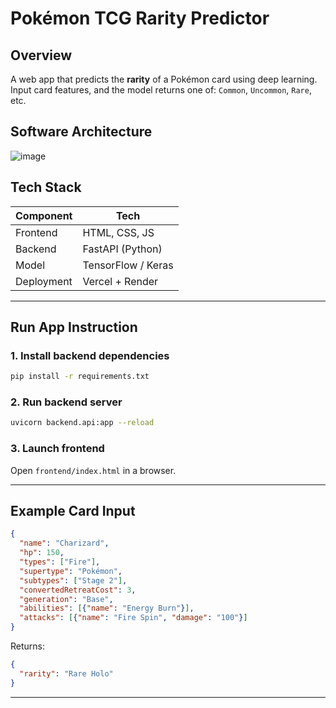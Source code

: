 # Pokémon TCG Rarity Predictor

## Overview
A web app that predicts the **rarity** of a Pokémon card using deep learning. Input card features, and the model returns one of: `Common`, `Uncommon`, `Rare`, etc.

## Software Architecture
![image](https://github.com/user-attachments/assets/3902b82e-61c3-4a2b-81f3-0d678b7e96ae)


## Tech Stack

| Component   | Tech               |
|-------------|--------------------|
| Frontend    | HTML, CSS, JS      |
| Backend     | FastAPI (Python)   |
| Model       | TensorFlow / Keras |
| Deployment  | Vercel + Render    |

---

## Run App Instruction

### 1. Install backend dependencies

```bash
pip install -r requirements.txt
```

### 2. Run backend server

```bash
uvicorn backend.api:app --reload
```

### 3. Launch frontend

Open `frontend/index.html` in a browser.

---

## Example Card Input

```json
{
  "name": "Charizard",
  "hp": 150,
  "types": ["Fire"],
  "supertype": "Pokémon",
  "subtypes": ["Stage 2"],
  "convertedRetreatCost": 3,
  "generation": "Base",
  "abilities": [{"name": "Energy Burn"}],
  "attacks": [{"name": "Fire Spin", "damage": "100"}]
}
```

Returns:

```json
{
  "rarity": "Rare Holo"
}
```

---
